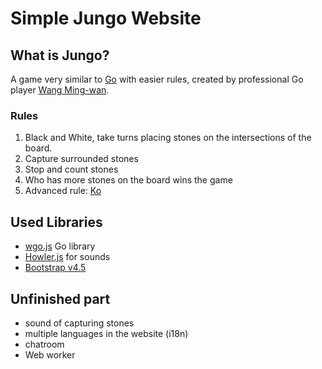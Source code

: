 # Simple Jungo Website

## What is Jungo?

A game very similar to [Go](https://youtu.be/5PTXdR8hLlQ) with easier rules, created by professional Go player [Wang Ming-wan](https://en.wikipedia.org/wiki/Wang_Ming-wan).

### Rules

1. Black and White, take turns placing stones on the intersections of the board.
2. Capture surrounded stones
3. Stop and count stones
4. Who has more stones on the board wins the game
5. Advanced rule: [Ko](https://en.wikipedia.org/wiki/Go_(game)#Ko_rule) 

## Used Libraries

+ [wgo.js](https://github.com/waltheri/wgo.js) Go library
+ [Howler.js](https://howlerjs.com/) for sounds
+ [Bootstrap v4.5](https://getbootstrap.com/docs/4.5/getting-started/introduction/)

## Unfinished part

+ sound of capturing stones 
+ multiple languages in the website (i18n)
+ chatroom
+ Web worker